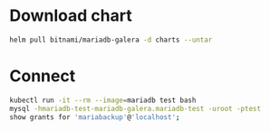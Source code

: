 # Download chart
```sh
helm pull bitnami/mariadb-galera -d charts --untar
```

# Connect
```sh
kubectl run -it --rm --image=mariadb test bash
mysql -hmariadb-test-mariadb-galera.mariadb-test -uroot -ptest
show grants for 'mariabackup'@'localhost';
```
